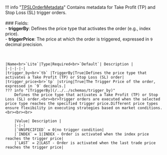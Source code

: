 !!! info "[TPSLOrderMetadata](/../../schemas/tpsl_order_metadata)"
    Contains metadata for Take Profit (TP) and Stop Loss (SL) trigger orders.<br><br>### Fields:<br>- **triggerBy**: Defines the price type that activates the order (e.g., index price).<br>- **triggerPrice**: The price at which the order is triggered, expressed in `9` decimal precision.<br><br><br>

    |Name<br>`Lite`|Type|Required<br>`Default`| Description |
    |-|-|-|-|
    |trigger_by<br>`tb` |TriggerBy|True|Defines the price type that activates a Take Profit (TP) or Stop Loss (SL) order|
    |trigger_price<br>`tp` |string|True|The Trigger Price of the order, expressed in `9` decimals.|
    ??? info "[TriggerBy](/../../schemas/trigger_by)"
        Defines the price type that activates a Take Profit (TP) or Stop Loss (SL) order.<br><br>Trigger orders are executed when the selected price type reaches the specified trigger price.Different price types ensure flexibility in executing strategies based on market conditions.<br><br><br>

        |Value| Description |
        |-|-|
        |`UNSPECIFIED` = 0|no trigger condition|
        |`INDEX` = 1|INDEX - Order is activated when the index price reaches the trigger price|
        |`LAST` = 2|LAST - Order is activated when the last trade price reaches the trigger price|
